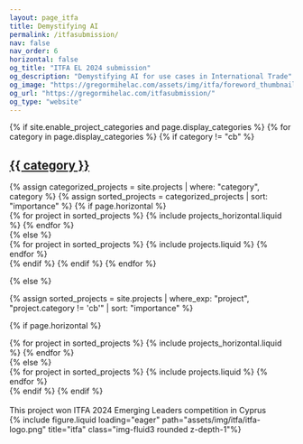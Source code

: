 ```yaml
---
layout: page_itfa
title: Demystifying AI
permalink: /itfasubmission/
nav: false
nav_order: 6
horizontal: false
og_title: "ITFA EL 2024 submission"
og_description: "Demystifying AI for use cases in International Trade"
og_image: "https://gregormihelac.com/assets/img/itfa/foreword_thumbnail.jpg"
og_url: "https://gregormihelac.com/itfasubmission/"
og_type: "website"
---
```


<!-- pages/projects.md -->
<div class="projects">
{% if site.enable_project_categories and page.display_categories %}
  <!-- Display categorized projects -->
  {% for category in page.display_categories %}
  {% if category != "cb" %}
  <a id="{{ category }}" href=".#{{ category }}">
    <h2 class="category">{{ category }}</h2>
  </a>
  {% assign categorized_projects = site.projects | where: "category", category %}
  {% assign sorted_projects = categorized_projects | sort: "importance" %}
  <!-- Generate cards for each project -->
  {% if page.horizontal %}
  <div class="container">
    <div class="row row-cols-1 row-cols-md-2">
    {% for project in sorted_projects %}
      {% include projects_horizontal.liquid %}
    {% endfor %}
    </div>
  </div>
  {% else %}
  <div class="row row-cols-1 row-cols-md-3">
    {% for project in sorted_projects %}
      {% include projects.liquid %}
    {% endfor %}
  </div>
  {% endif %}
  {% endif %}
  {% endfor %}

{% else %}

<!-- Display projects without categories -->

{% assign sorted_projects = site.projects | where_exp: "project", "project.category != 'cb'" | sort: "importance" %}

  <!-- Generate cards for each project -->

{% if page.horizontal %}

  <div class="container">
    <div class="row row-cols-1 row-cols-md-2">
    {% for project in sorted_projects %}
      {% include projects_horizontal.liquid %}
    {% endfor %}
    </div>
  </div>
  {% else %}
  <div class="row row-cols-1 row-cols-md-3">
    {% for project in sorted_projects %}
      {% include projects.liquid %}
    {% endfor %}
  </div>
  {% endif %}
{% endif %}
</div>

<br>
<div class="caption">
    This project won ITFA 2024 Emerging Leaders competition in Cyprus
</div>
<div class="row">
    <div class="col-sm mt-3 mt-md-0">
        {% include figure.liquid loading="eager" path="assets/img/itfa/itfa-logo.png" title="itfa" class="img-fluid3 rounded z-depth-1"%}
    </div>
</div>
